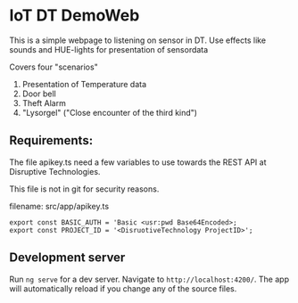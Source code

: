 # IoT DT DemoWeb
This is a simple webpage to listening on sensor in DT.
Use effects like sounds and HUE-lights for presentation of sensordata

Covers four "scenarios"
1) Presentation of Temperature data
2) Door bell
3) Theft Alarm
4) "Lysorgel" ("Close encounter of the third kind")

## Requirements:
The file apikey.ts need a few variables to use towards the REST API at Disruptive Technologies.

This file is not in git for security reasons.

filename: src/app/apikey.ts
```
export const BASIC_AUTH = 'Basic <usr:pwd Base64Encoded>;
export const PROJECT_ID = '<DisruotiveTechnology ProjectID>';
```

## Development server
Run `ng serve` for a dev server. Navigate to `http://localhost:4200/`. The app will automatically reload if you change any of the source files.



